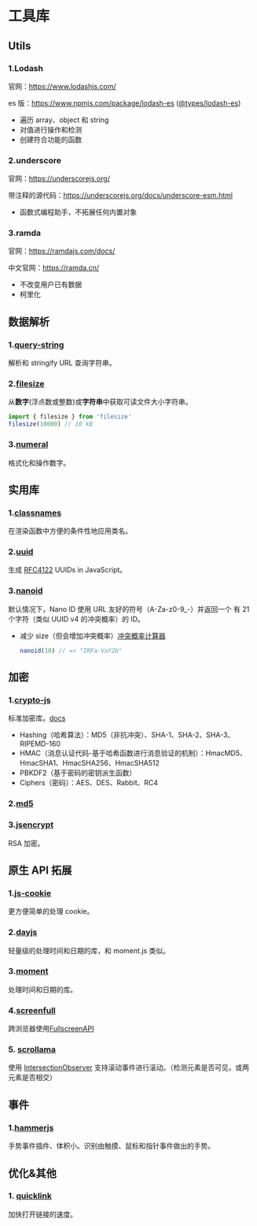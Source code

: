 # 工具库

## Utils

### 1.**Lodash**

官网：https://www.lodashjs.com/

es 版：https://www.npmjs.com/package/lodash-es ([@types/lodash-es](https://www.npmjs.com/package/@types/lodash-es))

- 遍历 array、object 和 string
- 对值进行操作和检测
- 创建符合功能的函数

### 2.underscore

官网：https://underscorejs.org/

带注释的源代码：https://underscorejs.org/docs/underscore-esm.html

- 函数式编程助手，不拓展任何内置对象

### 3.ramda

官网：https://ramdajs.com/docs/

中文官网：https://ramda.cn/

- 不改变用户已有数据
- 柯里化

## 数据解析

### 1.[query-string](https://www.npmjs.com/package/query-string)

解析和 stringify URL 查询字符串。

### 2.[filesize](https://www.npmjs.com/package/filesize)

从**数字**(浮点数或整数)或**字符串**中获取可读文件大小字符串。

```ts
import { filesize } from 'filesize'
filesize(10000) // 10 kB
```

### 3.[numeral](http://numeraljs.com/)

格式化和操作数字。

## 实用库

### 1.[classnames](https://www.npmjs.com/package/classnames)

在渲染函数中方便的条件性地应用类名。

### 2.[uuid](https://www.npmjs.com/package/uuid)

生成 [RFC4122](https://www.ietf.org/rfc/rfc4122.txt) UUIDs in JavaScript。

### 3.[nanoid](https://www.npmjs.com/package/nanoid)

默认情况下，Nano ID 使用 URL 友好的符号（A-Za-z0-9\_-）并返回一个 有 21 个字符（类似 UUID v4 的冲突概率）的 ID。

- 减少 size（但会增加冲突概率）[冲突概率计算器](https://alex7kom.github.io/nano-nanoid-cc/)
  ```js
  nanoid(10) // => "IRFa-VaY2b"
  ```

## 加密

### 1.[crypto-js](https://www.npmjs.com/package/crypto-js)

标准加密库。[docs](https://cryptojs.gitbook.io/docs/)

- Hashing（哈希算法）：MD5（非抗冲突）、SHA-1、SHA-2、SHA-3、RIPEMD-160
- HMAC（消息认证代码-基于哈希函数进行消息验证的机制）：HmacMD5、HmacSHA1、HmacSHA256、HmacSHA512
- PBKDF2（基于密码的密钥派生函数）
- Ciphers（密码）：AES、DES、Rabbit、RC4

### 2.[md5](https://www.npmjs.com/package/md5)

### 3.[jsencrypt](https://www.npmjs.com/package/jsencrypt)

RSA 加密。

## 原生 API 拓展

### 1.[js-cookie](https://www.npmjs.com/package/js-cookie)

更方便简单的处理 cookie。

### 2.[dayjs](https://www.npmjs.com/package/dayjs)

轻量级的处理时间和日期的库，和 moment.js 类似。

### 3.[moment](https://www.npmjs.com/package/moment)

处理时间和日期的库。

### 4.[screenfull](https://www.npmjs.com/package/screenfull)

跨浏览器使用[FullscreenAPI](https://developer.mozilla.org/zh-CN/docs/Web/API/Fullscreen_API)

### 5. [scrollama](https://github.com/russellsamora/scrollama)

使用 [IntersectionObserver](https://developer.mozilla.org/zh-CN/docs/Web/API/Intersection_Observer_API) 支持滚动事件进行滚动。（检测元素是否可见，或两元素是否相交）

## 事件

### 1.[hammerjs](http://hammerjs.github.io/getting-started/)

手势事件插件、体积小。识别由触摸、鼠标和指针事件做出的手势。

## 优化&其他

### 1. [quicklink](https://github.com/GoogleChromeLabs/quicklink)

加快打开链接的速度。
